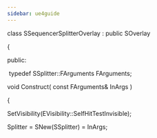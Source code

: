 ```yaml
---
sidebar: ue4guide
---
```

class SSequencerSplitterOverlay : public SOverlay

{

public:

​ typedef SSplitter::FArguments FArguments;

void Construct( const FArguments& InArgs )

{

SetVisibility(EVisibility::SelfHitTestInvisible);

Splitter = SNew(SSplitter) = InArgs;
